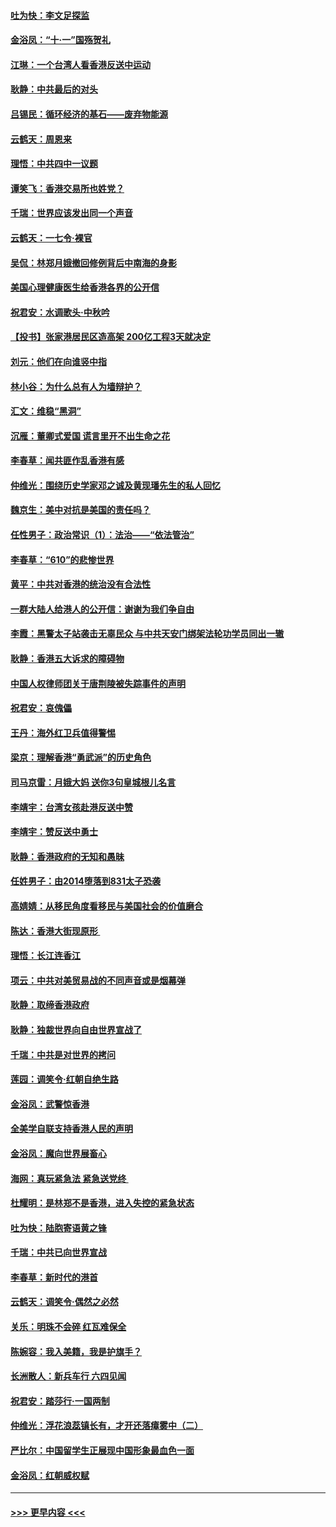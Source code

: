 #### [吐为快：李文足探监](../pages/nsc993/n11509622.md?t=09100255) 
#### [金浴凤：“十‧一”国殇贺礼](../pages/nsc993/n11509593.md?t=09100255) 
#### [江琳：一个台湾人看香港反送中运动](../pages/nsc993/n11509211.md?t=09100255) 
#### [耿静：中共最后的对头](../pages/nsc993/n11508308.md?t=09100255) 
#### [吕锡民：循环经济的基石——废弃物能源](../pages/nsc993/n11508212.md?t=09100255) 
#### [云鹤天：周恩来](../pages/nsc993/n11508055.md?t=09100255) 
#### [理悟：中共四中一议题](../pages/nsc993/n11507782.md?t=09100255) 
#### [谭笑飞：香港交易所也姓党？](../pages/nsc993/n11507753.md?t=09100255) 
#### [千瑞：世界应该发出同一个声音](../pages/nsc993/n11507290.md?t=09100255) 
#### [云鹤天：一七令‧裸官](../pages/nsc993/n11507177.md?t=09100255) 
#### [吴侃：林郑月娥撤回修例背后中南海的身影](../pages/nsc993/n11506876.md?t=09100255) 
#### [美国心理健康医生给香港各界的公开信](../pages/nsc993/n11506809.md?t=09100255) 
#### [祝君安：水调歌头‧中秋吟](../pages/nsc993/n11506758.md?t=09100255) 
#### [【投书】张家港居民区造高架 200亿工程3天就决定](../pages/nsc993/n11506682.md?t=09100255) 
#### [刘元：他们在向谁竖中指](../pages/nsc993/n11505384.md?t=09100255) 
#### [林小谷：为什么总有人为墙辩护？](../pages/nsc993/n11505226.md?t=09100255) 
#### [汇文：维稳“黑洞”](../pages/nsc993/n11504347.md?t=09100255) 
#### [沉雁：董卿式爱国 谎言里开不出生命之花](../pages/nsc993/n11503215.md?t=09100255) 
#### [李春草：闻共匪作乱香港有感](../pages/nsc993/n11503072.md?t=09100255) 
#### [仲维光：围绕历史学家邓之诚及黄现璠先生的私人回忆](../pages/nsc993/n11501330.md?t=09100255) 
#### [魏京生：美中对抗是美国的责任吗？](../pages/nsc993/n11500723.md?t=09100255) 
#### [任性男子：政治常识（1）：法治——“依法管治”](../pages/nsc993/n11500791.md?t=09100255) 
#### [李春草：“610”的悲惨世界](../pages/nsc993/n11501141.md?t=09100255) 
#### [黄平：中共对香港的统治没有合法性](../pages/nsc993/n11499473.md?t=09100255) 
#### [一群大陆人给港人的公开信：谢谢为我们争自由](../pages/nsc993/n11500402.md?t=09100255) 
#### [李霞：黑警太子站袭击无辜民众 与中共天安门绑架法轮功学员同出一辙](../pages/nsc993/n11499805.md?t=09100255) 
#### [耿静：香港五大诉求的障碍物](../pages/nsc993/n11497578.md?t=09100255) 
#### [中国人权律师团关于唐荆陵被失踪事件的声明](../pages/nsc993/n11500014.md?t=09100255) 
#### [祝君安：哀傀儡](../pages/nsc993/n11499776.md?t=09100255) 
#### [王丹：海外红卫兵值得警惕](../pages/nsc993/n11498138.md?t=09100255) 
#### [梁京：理解香港“勇武派”的历史角色](../pages/nsc993/n11498006.md?t=09100255) 
#### [司马京雷：月娥大妈  送你3句皇城根儿名言](../pages/nsc993/n11497885.md?t=09100255) 
#### [李靖宇：台湾女孩赴港反送中赞](../pages/nsc993/n11497721.md?t=09100255) 
#### [李靖宇：赞反送中勇士](../pages/nsc993/n11497452.md?t=09100255) 
#### [耿静：香港政府的无知和愚昧](../pages/nsc993/n11494238.md?t=09100255) 
#### [任姓男子：由2014堕落到831太子恐袭](../pages/nsc993/n11496683.md?t=09100255) 
#### [高婧婧：从移民角度看移民与美国社会的价值磨合](../pages/nsc993/n11495757.md?t=09100255) 
#### [陈达：香港大街现原形 ](../pages/nsc993/n11495441.md?t=09100255) 
#### [理悟：长江连香江](../pages/nsc993/n11495377.md?t=09100255) 
#### [项云：中共对美贸易战的不同声音或是烟幕弹](../pages/nsc993/n11494929.md?t=09100255) 
#### [耿静：取缔香港政府](../pages/nsc993/n11494218.md?t=09100255) 
#### [耿静：独裁世界向自由世界宣战了](../pages/nsc993/n11494190.md?t=09100255) 
#### [千瑞：中共是对世界的拷问](../pages/nsc993/n11493021.md?t=09100255) 
#### [莲园：调笑令‧红朝自绝生路](../pages/nsc993/n11493011.md?t=09100255) 
#### [金浴凤：武警惊香港](../pages/nsc993/n11492994.md?t=09100255) 
#### [全美学自联支持香港人民的声明](../pages/nsc993/n11492630.md?t=09100255) 
#### [金浴凤：魔向世界展畜心](../pages/nsc993/n11492599.md?t=09100255) 
#### [海网：真玩紧急法 紧急送党终 ](../pages/nsc993/n11492535.md?t=09100255) 
#### [杜耀明：是林郑不是香港，进入失控的紧急状态](../pages/nsc993/n11491420.md?t=09100255) 
#### [吐为快：陆胞寄语黄之锋](../pages/nsc993/n11491117.md?t=09100255) 
#### [千瑞：中共已向世界宣战](../pages/nsc993/n11490123.md?t=09100255) 
#### [李春草：新时代的港首](../pages/nsc993/n11489864.md?t=09100255) 
#### [云鹤天：调笑令·偶然之必然](../pages/nsc993/n11489701.md?t=09100255) 
#### [关乐：明珠不会碎 红瓦难保全](../pages/nsc993/n11489647.md?t=09100255) 
#### [陈婉容：我入美籍，我是护旗手？](../pages/nsc993/n11487908.md?t=09100255) 
#### [长洲散人：新兵车行 六四见闻](../pages/nsc993/n11487729.md?t=09100255) 
#### [祝君安：踏莎行‧一国两制](../pages/nsc993/n11487699.md?t=09100255) 
#### [仲维光：浮花浪蕊镇长有，才开还落瘴雾中（二）](../pages/nsc993/n11483286.md?t=09100255) 
#### [严比尔：中国留学生正展现中国形象最血色一面](../pages/nsc993/n11485145.md?t=09100255) 
#### [金浴凤：红朝威权赋](../pages/nsc993/n11485191.md?t=09100255) 

----
#### [ >>> 更早内容 <<< ](../indexes/nsc993-earlier.md)
